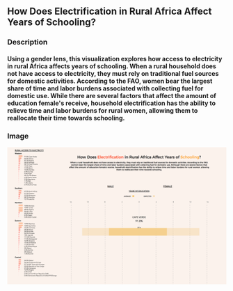 ## How Does Electrification in Rural Africa Affect Years of Schooling?

### Description 

#### Using a gender lens, this visualization explores how access to electricity in rural Africa affects years of schooling. When a rural household does not have access to electricity, they must rely on traditional fuel sources for domestic activities. According to the FAO, women bear the largest share of time and labor burdens associated with collecting fuel for domestic use. While there are several factors that affect the amount of education female's receive, household electrification has the ability to relieve time and labor burdens for rural women, allowing them to reallocate their time towards schooling. 

### Image

![image](UNDP_Project.png)
